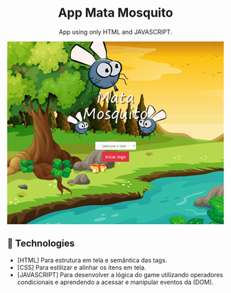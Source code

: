 

<h1 align="center">
<br>
  App Mata Mosquito
<br>
</h1>

<p align="center"> App using only HTML and JAVASCRIPT.</p>

<div align="center">
  <img src="./github/app-mosquito.gif" alt="app-mosquito" height="425">
</div>

## 🚀 Technologies

- [HTML] Para estrutura em tela e semântica das tags.
- [CSS] Para estilizar e alinhar os itens em tela.
- [JAVASCRIPT] Para desenvolver a lógica do game utilizando operadores condicionais
e aprendendo a acessar e manipular eventos da (DOM).
